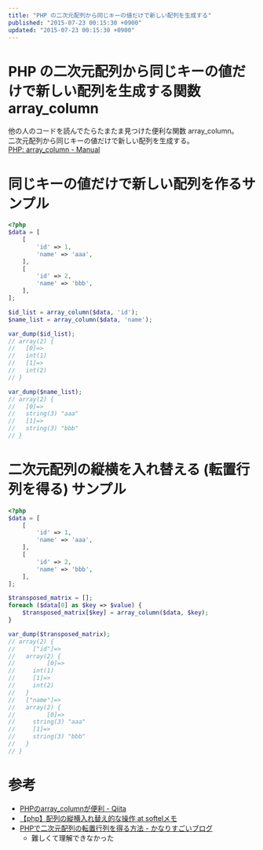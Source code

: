 ```yaml
---
title: "PHP の二次元配列から同じキーの値だけで新しい配列を生成する"
published: "2015-07-23 00:15:30 +0900"
updated: "2015-07-23 00:15:30 +0900"
---
```


# PHP の二次元配列から同じキーの値だけで新しい配列を生成する関数 array_column

他の人のコードを読んでたらたまたま見つけた便利な関数 array_column。  
二次元配列から同じキーの値だけで新しい配列を生成する。  
[PHP: array_column - Manual](http://php.net/manual/ja/function.array-column.php)

# 同じキーの値だけで新しい配列を作るサンプル

```php
<?php
$data = [
    [
        'id' => 1,
        'name' => 'aaa',
    ],
    [
        'id' => 2,
        'name' => 'bbb',
    ],
];

$id_list = array_column($data, 'id');
$name_list = array_column($data, 'name');

var_dump($id_list);
// array(2) {
//   [0]=>
//   int(1)
//   [1]=>
//   int(2)
// }

var_dump($name_list);
// array(2) {
//   [0]=>
//   string(3) "aaa"
//   [1]=>
//   string(3) "bbb"
// }

```

# 二次元配列の縦横を入れ替える (転置行列を得る) サンプル

```php
<?php
$data = [
    [
        'id' => 1,
        'name' => 'aaa',
    ],
    [
        'id' => 2,
        'name' => 'bbb',
    ],
];

$transposed_matrix = [];
foreach ($data[0] as $key => $value) {
    $transposed_matrix[$key] = array_column($data, $key);
}

var_dump($transposed_matrix);
// array(2) {
//     ["id"]=>
//   array(2) {
//         [0]=>
//     int(1)
//     [1]=>
//     int(2)
//   }
//   ["name"]=>
//   array(2) {
//         [0]=>
//     string(3) "aaa"
//     [1]=>
//     string(3) "bbb"
//   }
// }

```

# 参考

- [PHPのarray_columnが便利 - Qiita](http://qiita.com/harukasan/items/a0773aef27d838852e44)
- [【php】配列の縦横入れ替え的な操作 at softelメモ](https://www.softel.co.jp/blogs/tech/archives/2576)
- [PHPで二次元配列の転置行列を得る方法 - かなりすごいブログ](http://blog.supermomonga.com/articles/php/array-to-transverse-matrix.html)
    - 難しくて理解できなかった
